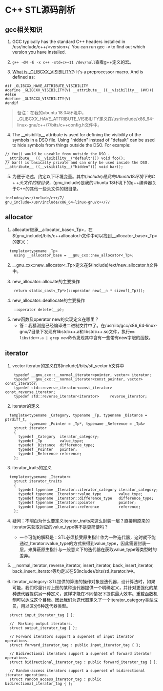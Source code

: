 # C++ STL源码剖析

## gcc相关知识

1. GCC typically has the standard C++ headers installed in /usr/include/c++/\<version\>/. You can run gcc -v to find out which version you have installed.

2. `g++ -dM -E -x c++ -std=c++11 /dev/null`查看g++定义的宏。

3. [What is \_GLIBCXX\_VISIBILITY?](https://stackoverflow.com/questions/29270208/what-is-glibcxx-visibility): It's a preprocessor macro. And is defined as:
```
#if _GLIBCXX_HAVE_ATTRIBUTE_VISIBILITY
#define _GLIBCXX_VISIBILITY(V) __attribute__ ((__visibility__ (#V)))
#else
#define _GLIBCXX_VISIBILITY(V) 
#endif
```

> 备注：在我的ubuntu 18.04环境中，\_GLIBCXX_HAVE_ATTRIBUTE_VISIBILITY定义在/usr/include/x86_64-linux-gnu/c++/7/bits/c++config.h文件中。

4. The \_\_visibility\_\_ attribute is used for defining the visibility of the symbols in a DSO file. Using "hidden" instead of "default" can be used to hide symbols from things outside the DSO. For example:
```
// foo() would be useable from outside the DSO .
__attribute__ ((__visibility__("default"))) void foo();
// bar() is basically private and can only be used inside the DSO.
__attribute__ ((__visibility__("hidden"))) void bar();
```

5. 为便于论述，约定以下环境变量。其中$(include)是我的Ubuntu 18环境下的C++头文件的根目录，$(gnu_include)是我的Ubuntu 18环境下的g++编译器关于C++的其他一些头文件的根目录。
```
include=/usr/include/c++/7/
gnu_include=/usr/include/x86_64-linux-gnu/c++/7/
```

## allocator

1. allocator继承\_\_allocator_base<\_Tp>，在$(gnu_include)/bits/c++allocator.h文件中可以找到\_\_allocator_base<\_Tp>的定义：
```
  template<typename _Tp>
    using __allocator_base = __gnu_cxx::new_allocator<_Tp>;
```

2. \_\_gnu_cxx::new_allocator<\_Tp>定义在$(include)/ext/new_allocator.h文件中。

3. new_allocator::allocate的主要操作
```
	return static_cast<_Tp*>(::operator new(__n * sizeof(_Tp)));
```

4. new_allocator::deallocate的主要操作
```
	::operator delete(__p);
```

5. new函数及operator new的实现定义在哪里？
    - 答：我猜测是已经编译进二进制文件中了。在/usr/lib/gcc/x86_64-linux-gnu/7目录下发现有libstdc++.a和libstdc++.so文件，执行`nm libstdc++.a | grep new`命令发现其中含有一些带有new字眼的函数。

## iterator

1. vector iterator的定义在$(include)/bits/stl_vector.h文件中
```
    typedef __gnu_cxx::__normal_iterator<pointer, vector> iterator;
    typedef __gnu_cxx::__normal_iterator<const_pointer, vector> const_iterator;
    typedef std::reverse_iterator<const_iterator>	const_reverse_iterator;
    typedef std::reverse_iterator<iterator>		reverse_iterator;
```

2. iterator的定义
```
  template<typename _Category, typename _Tp, typename _Distance = ptrdiff_t,
           typename _Pointer = _Tp*, typename _Reference = _Tp&>
    struct iterator
    {
      typedef _Category  iterator_category;
      typedef _Tp        value_type;
      typedef _Distance  difference_type;
      typedef _Pointer   pointer;
      typedef _Reference reference;
    };
```

3. iterator_traits的定义
```
  template<typename _Iterator>
    struct iterator_traits
    {
      typedef typename _Iterator::iterator_category iterator_category;
      typedef typename _Iterator::value_type        value_type;
      typedef typename _Iterator::difference_type   difference_type;
      typedef typename _Iterator::pointer           pointer;
      typedef typename _Iterator::reference         reference;
    };
```

4. 疑问：不明白为什么要定义iterator_traits来这么封装一层？直接用原来的iterator来获取对应的value_type等不是更简便吗？
    - 一个可能的解释是：STL必须接受原生指针作为一种迭代器，这时就不能通过\_Iterator::value_type的方式来得到value_type，因此需要封装一层，来屏蔽原生指针与一般意义下的迭代器在获取value_type等类型时的差异。

5. \_\_normal_iterator, reverse_iterator, insert_iterator, back_insert_iterator, back_insert_iterator等均定义在$(include)/bits/stl_iterator.h中。

6. iterator_category: STL提供的算法的操作对象是迭代器，设计算法时，如果可能，我们尽量针对上图的某种迭代器提供一个明确定义，并针对更强化的某种迭代器提供另一种定义，这样才能在不同情况下提供最大效率。重载函数机制可以达成这个目标。因此我们为迭代器定义了一个iterator_category类型成员，用以区分5种迭代器类型。
```
  struct input_iterator_tag { };

  //  Marking output iterators.
  struct output_iterator_tag { };

  // Forward iterators support a superset of input iterator operations.
  struct forward_iterator_tag : public input_iterator_tag { };

  // Bidirectional iterators support a superset of forward iterator operations.
  struct bidirectional_iterator_tag : public forward_iterator_tag { };

  // Random-access iterators support a superset of bidirectional iterator operations.
  struct random_access_iterator_tag : public bidirectional_iterator_tag { };
```
